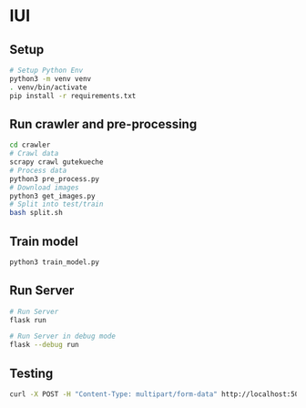 # IUI

## Setup

```bash
# Setup Python Env
python3 -m venv venv
. venv/bin/activate
pip install -r requirements.txt
```

## Run crawler and pre-processing
```bash
cd crawler
# Crawl data
scrapy crawl gutekueche
# Process data
python3 pre_process.py
# Download images
python3 get_images.py
# Split into test/train
bash split.sh
```

## Train model

```bash
python3 train_model.py
```

## Run Server

```bash
# Run Server
flask run 

# Run Server in debug mode
flask --debug run
```

## Testing

```bash
curl -X POST -H "Content-Type: multipart/form-data" http://localhost:5000/pred -F "file=@data/demo/cookie.jpg"
```